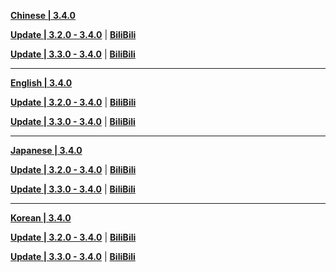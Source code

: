 **[Chinese | 3.4.0](https://autopatchcn.yuanshen.com/client_app/download/pc_zip/20230109134623_pLhUB4LFubdudxQa/Audio_Chinese_3.4.0.zip)**

**[Update | 3.2.0 - 3.4.0](https://autopatchcn.yuanshen.com/client_app/update/hk4e_cn/18/zh-cn_3.2.0_3.4.0_hdiff_8HCnhOvVDjYPZJpX.zip)** | **[BiliBili](https://autopatchcn.yuanshen.com/client_app/update/hk4e_cn/17/zh-cn_3.2.0_3.4.0_hdiff_wekHSWXNdqcp6u2T.zip)**

**[Update | 3.3.0 - 3.4.0](https://autopatchcn.yuanshen.com/client_app/update/hk4e_cn/18/zh-cn_3.3.0_3.4.0_hdiff_3thzDy9FfUIjxplW.zip)** | **[BiliBili](https://autopatchcn.yuanshen.com/client_app/update/hk4e_cn/17/zh-cn_3.3.0_3.4.0_hdiff_h64czd5TfPWjveoH.zip)**

---

**[English | 3.4.0](https://autopatchcn.yuanshen.com/client_app/download/pc_zip/20230109134623_pLhUB4LFubdudxQa/Audio_English(US)_3.4.0.zip)**

**[Update | 3.2.0 - 3.4.0](https://autopatchcn.yuanshen.com/client_app/update/hk4e_cn/18/en-us_3.2.0_3.4.0_hdiff_1IavOL7mSrCybnt4.zip)** | **[BiliBili](https://autopatchcn.yuanshen.com/client_app/update/hk4e_cn/17/en-us_3.2.0_3.4.0_hdiff_mfu21kdIT7pS9MRU.zip)**

**[Update | 3.3.0 - 3.4.0](https://autopatchcn.yuanshen.com/client_app/update/hk4e_cn/18/en-us_3.3.0_3.4.0_hdiff_D9chslZxCk85QAPN.zip)** | **[BiliBili](https://autopatchcn.yuanshen.com/client_app/update/hk4e_cn/17/en-us_3.3.0_3.4.0_hdiff_rQdqIpbSONXRlEhA.zip)**

---

**[Japanese | 3.4.0](https://autopatchcn.yuanshen.com/client_app/download/pc_zip/20230109134623_pLhUB4LFubdudxQa/Audio_Japanese_3.4.0.zip)**

**[Update | 3.2.0 - 3.4.0](https://autopatchcn.yuanshen.com/client_app/update/hk4e_cn/18/ja-jp_3.2.0_3.4.0_hdiff_p9ZDjlyLHOMsz2XU.zip)** | **[BiliBili](https://autopatchcn.yuanshen.com/client_app/update/hk4e_cn/17/ja-jp_3.2.0_3.4.0_hdiff_VlXyBvL6R5wT4bO8.zip)**

**[Update | 3.3.0 - 3.4.0](https://autopatchcn.yuanshen.com/client_app/update/hk4e_cn/18/ja-jp_3.3.0_3.4.0_hdiff_RyhFwbu8xqUVTgcL.zip)** | **[BiliBili](https://autopatchcn.yuanshen.com/client_app/update/hk4e_cn/17/ja-jp_3.3.0_3.4.0_hdiff_apnrKl0IW9EZF5vm.zip)**

---

**[Korean | 3.4.0](https://autopatchcn.yuanshen.com/client_app/download/pc_zip/20230109134623_pLhUB4LFubdudxQa/Audio_Korean_3.4.0.zip)**

**[Update | 3.2.0 - 3.4.0](https://autopatchcn.yuanshen.com/client_app/update/hk4e_cn/18/ko-kr_3.2.0_3.4.0_hdiff_vspbr2FeNV3GIOf6.zip)** | **[BiliBili](https://autopatchcn.yuanshen.com/client_app/update/hk4e_cn/17/ko-kr_3.2.0_3.4.0_hdiff_2tGuFQ0I46i5zU8h.zip)**

**[Update | 3.3.0 - 3.4.0](https://autopatchcn.yuanshen.com/client_app/update/hk4e_cn/18/ko-kr_3.3.0_3.4.0_hdiff_I9asKmLXGcPgNuyq.zip)** | **[BiliBili](https://autopatchcn.yuanshen.com/client_app/update/hk4e_cn/17/ko-kr_3.3.0_3.4.0_hdiff_4O0tB2XpJZ5NLGbW.zip)**

